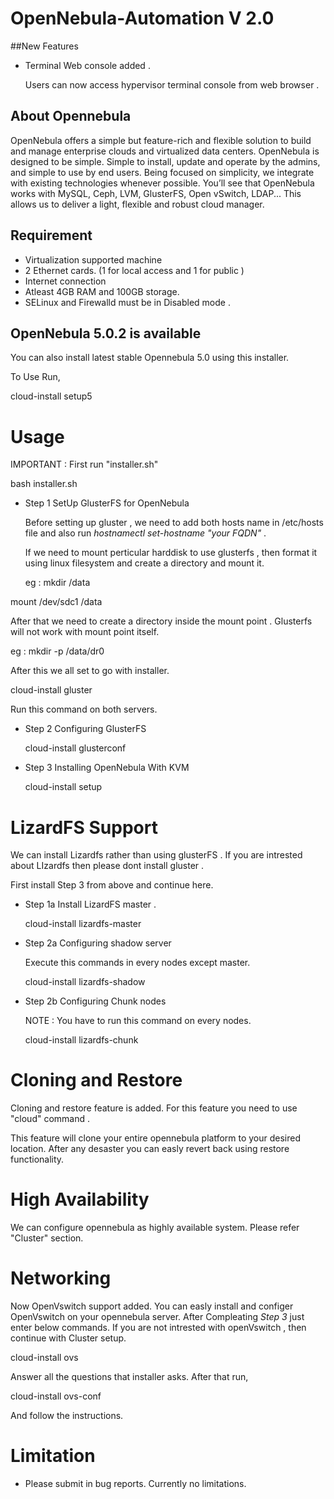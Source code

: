 # OpenNebula-Automation  V 2.0

##New Features

* Terminal Web console added .
  
  Users can now access hypervisor terminal console from web browser .

## About Opennebula

OpenNebula offers a simple but feature-rich and flexible solution to build and manage enterprise clouds and virtualized data centers. OpenNebula is designed to be simple. Simple to install, update and operate by the admins, and simple to use by end users. Being focused on simplicity, we integrate with existing technologies whenever possible. You’ll see that OpenNebula works with MySQL, Ceph, LVM, GlusterFS, Open vSwitch, LDAP... This allows us to deliver a light, flexible and robust cloud manager.

## Requirement

* Virtualization supported machine
* 2 Ethernet cards. (1 for local access and 1 for public )
* Internet connection
* Atleast 4GB RAM and 100GB storage.
* SELinux and Firewalld must be in Disabled mode .

## OpenNebula 5.0.2 is available

You can also install latest stable Opennebula 5.0 using this installer.

To Use Run,

cloud-install setup5

# Usage


IMPORTANT : First run "installer.sh"

 bash installer.sh


* Step 1  SetUp GlusterFS for OpenNebula

  Before setting up gluster , we need to add both hosts name in /etc/hosts file and also run *hostnamectl set-hostname "your FQDN"* .
  
  If we need to mount perticular harddisk to use glusterfs , then format it using linux filesystem and create a directory and mount it.
  
  eg : mkdir /data
  
 mount /dev/sdc1 /data

  After that we need to create a directory inside the mount point . Glusterfs will not work with mount point itself.
  
  eg : mkdir -p /data/dr0
  
  After this we all set to go with installer. 
  
   cloud-install gluster
  
  Run this command on both servers.
  
* Step 2  Configuring GlusterFS  

  cloud-install glusterconf
  
* Step 3 Installing OpenNebula With KVM

  cloud-install setup

# LizardFS Support

We can install Lizardfs rather than using glusterFS . If you are intrested about LIzardfs then please dont install gluster .

First install Step 3 from above and continue here.

* Step 1a  Install LizardFS master .

  cloud-install lizardfs-master

* Step 2a  Configuring shadow server

  Execute this commands in every nodes except master.

  cloud-install lizardfs-shadow

* Step 2b  Configuring Chunk nodes

  NOTE : You have to run this command on every nodes. 

  cloud-install lizardfs-chunk

# Cloning and Restore

Cloning and restore feature is added. For this feature you need to use "cloud" command .

This feature will clone your entire opennebula platform to your desired location. After any desaster you can easly revert back using restore functionality. 


# High Availability

We can configure opennebula as highly available system. Please refer "Cluster" section.

# Networking

Now OpenVswitch support added. You can easly install and configer OpenVswitch on your opennebula server. After Compleating *Step 3* just enter below commands. If you are not intrested with openVswitch , then continue with Cluster setup.

 cloud-install ovs
 
 Answer all the questions that installer asks. After that run,
 
 cloud-install ovs-conf
 
 And follow the instructions.


# Limitation

* Please submit in bug reports. Currently no limitations.

